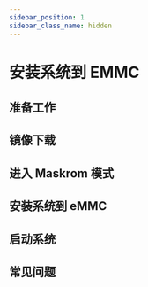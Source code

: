 ```yaml
---
sidebar_position: 1
sidebar_class_name: hidden
---
```


# 安装系统到 EMMC

## 准备工作

## 镜像下载

<!-- 请到 [资源下载汇总](/template/sbc/getting-started/download) 下载对应的镜像文件 -->

## 进入 Maskrom 模式

## 安装系统到 eMMC

## 启动系统

## 常见问题
